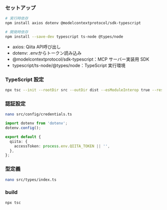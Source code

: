 
### セットアップ

```bash
# 実行時依存
npm install axios dotenv @modelcontextprotocol/sdk-typescript

# 開発時依存
npm install --save-dev typescript ts-node @types/node
```
* axios: Qiita API呼び出し
* dotenv: .envからトークン読み込み
* @modelcontextprotocol/sdk-typescript：MCP サーバー実装用 SDK
* typescript/ts-node/@types/node：TypeScript 実行環境



### TypeScript 設定

```bash
npx tsc --init --rootDir src --outDir dist --esModuleInterop true --resolveJsonModule true
```


### 認証設定
```bash
nano src/config/credentials.ts
```

```typescript
import dotenv from 'dotenv';
dotenv.config();

export default {
  qiita: {
    accessToken: process.env.QIITA_TOKEN || '',
  },
};
```

### 型定義
```bash
nano src/types/index.ts
```


### build
```typescript
npx tsc
```